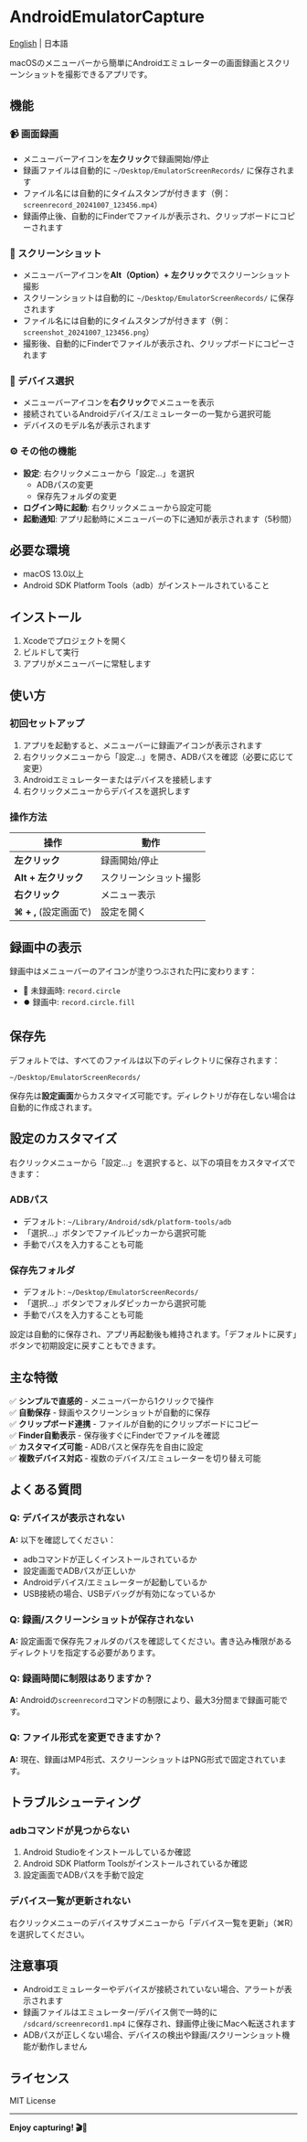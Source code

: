 # AndroidEmulatorCapture

[English](README.md) | 日本語

macOSのメニューバーから簡単にAndroidエミュレーターの画面録画とスクリーンショットを撮影できるアプリです。

## 機能

### 📹 画面録画

- メニューバーアイコンを**左クリック**で録画開始/停止
- 録画ファイルは自動的に `~/Desktop/EmulatorScreenRecords/` に保存されます
- ファイル名には自動的にタイムスタンプが付きます（例：`screenrecord_20241007_123456.mp4`）
- 録画停止後、自動的にFinderでファイルが表示され、クリップボードにコピーされます

### 📸 スクリーンショット

- メニューバーアイコンを**Alt（Option）+ 左クリック**でスクリーンショット撮影
- スクリーンショットは自動的に `~/Desktop/EmulatorScreenRecords/` に保存されます
- ファイル名には自動的にタイムスタンプが付きます（例：`screenshot_20241007_123456.png`）
- 撮影後、自動的にFinderでファイルが表示され、クリップボードにコピーされます

### 🔄 デバイス選択

- メニューバーアイコンを**右クリック**でメニューを表示
- 接続されているAndroidデバイス/エミュレーターの一覧から選択可能
- デバイスのモデル名が表示されます

### ⚙️ その他の機能

- **設定**: 右クリックメニューから「設定...」を選択
  - ADBパスの変更
  - 保存先フォルダの変更
- **ログイン時に起動**: 右クリックメニューから設定可能
- **起動通知**: アプリ起動時にメニューバーの下に通知が表示されます（5秒間）

## 必要な環境

- macOS 13.0以上
- Android SDK Platform Tools（adb）がインストールされていること

## インストール

1. Xcodeでプロジェクトを開く
2. ビルドして実行
3. アプリがメニューバーに常駐します

## 使い方

### 初回セットアップ

1. アプリを起動すると、メニューバーに録画アイコンが表示されます
2. 右クリックメニューから「設定...」を開き、ADBパスを確認（必要に応じて変更）
3. Androidエミュレーターまたはデバイスを接続します
4. 右クリックメニューからデバイスを選択します

### 操作方法

| 操作 | 動作 |
|------|------|
| **左クリック** | 録画開始/停止 |
| **Alt + 左クリック** | スクリーンショット撮影 |
| **右クリック** | メニュー表示 |
| **⌘ + ,** (設定画面で) | 設定を開く |

## 録画中の表示

録画中はメニューバーのアイコンが塗りつぶされた円に変わります：

- 🔴 未録画時: `record.circle`
- ⏺️ 録画中: `record.circle.fill`

## 保存先

デフォルトでは、すべてのファイルは以下のディレクトリに保存されます：

```
~/Desktop/EmulatorScreenRecords/
```

保存先は**設定画面**からカスタマイズ可能です。ディレクトリが存在しない場合は自動的に作成されます。

## 設定のカスタマイズ

右クリックメニューから「設定...」を選択すると、以下の項目をカスタマイズできます：

### ADBパス

- デフォルト: `~/Library/Android/sdk/platform-tools/adb`
- 「選択...」ボタンでファイルピッカーから選択可能
- 手動でパスを入力することも可能

### 保存先フォルダ

- デフォルト: `~/Desktop/EmulatorScreenRecords/`
- 「選択...」ボタンでフォルダピッカーから選択可能
- 手動でパスを入力することも可能

設定は自動的に保存され、アプリ再起動後も維持されます。「デフォルトに戻す」ボタンで初期設定に戻すこともできます。

## 主な特徴

✅ **シンプルで直感的** - メニューバーから1クリックで操作  
✅ **自動保存** - 録画やスクリーンショットが自動的に保存  
✅ **クリップボード連携** - ファイルが自動的にクリップボードにコピー  
✅ **Finder自動表示** - 保存後すぐにFinderでファイルを確認  
✅ **カスタマイズ可能** - ADBパスと保存先を自由に設定  
✅ **複数デバイス対応** - 複数のデバイス/エミュレーターを切り替え可能  

## よくある質問

### Q: デバイスが表示されない

**A:** 以下を確認してください：

- adbコマンドが正しくインストールされているか
- 設定画面でADBパスが正しいか
- Androidデバイス/エミュレーターが起動しているか
- USB接続の場合、USBデバッグが有効になっているか

### Q: 録画/スクリーンショットが保存されない

**A:** 設定画面で保存先フォルダのパスを確認してください。書き込み権限があるディレクトリを指定する必要があります。

### Q: 録画時間に制限はありますか？

**A:** Androidの`screenrecord`コマンドの制限により、最大3分間まで録画可能です。

### Q: ファイル形式を変更できますか？

**A:** 現在、録画はMP4形式、スクリーンショットはPNG形式で固定されています。

## トラブルシューティング

### adbコマンドが見つからない

1. Android Studioをインストールしているか確認
2. Android SDK Platform Toolsがインストールされているか確認
3. 設定画面でADBパスを手動で設定

### デバイス一覧が更新されない

右クリックメニューのデバイスサブメニューから「デバイス一覧を更新」（⌘R）を選択してください。

## 注意事項

- Androidエミュレーターやデバイスが接続されていない場合、アラートが表示されます
- 録画ファイルはエミュレーター/デバイス側で一時的に `/sdcard/screenrecord1.mp4` に保存され、録画停止後にMacへ転送されます
- ADBパスが正しくない場合、デバイスの検出や録画/スクリーンショット機能が動作しません

## ライセンス

MIT License

---

**Enjoy capturing! 🎬📱**
